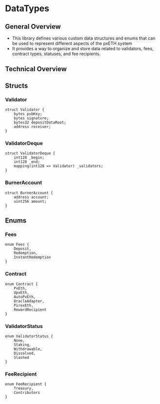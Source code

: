 # DataTypes
## General Overview
- This library defines various custom data structures and enums that can be used to represent different aspects of the pxETH system
- It provides a way to organize and store data related to validators, fees, contract types, statuses, and fee recipients.

## Technical Overview
## Structs
### Validator

```solidity
struct Validator {
    bytes pubKey;
    bytes signature;
    bytes32 depositDataRoot;
    address receiver;
}
```

### ValidatorDeque

```solidity
struct ValidatorDeque {
    int128 _begin;
    int128 _end;
    mapping(int128 => Validator) _validators;
}
```

### BurnerAccount

```solidity
struct BurnerAccount {
    address account;
    uint256 amount;
}
```

## Enums
### Fees

```solidity
enum Fees {
    Deposit,
    Redemption,
    InstantRedemption
}
```

### Contract

```solidity
enum Contract {
    PxEth,
    UpxEth,
    AutoPxEth,
    OracleAdapter,
    PirexEth,
    RewardRecipient
}
```

### ValidatorStatus

```solidity
enum ValidatorStatus {
    None,
    Staking,
    Withdrawable,
    Dissolved,
    Slashed
}
```

### FeeRecipient

```solidity
enum FeeRecipient {
    Treasury,
    Contributors
}
```

